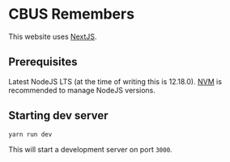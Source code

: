 # CBUS Remembers

This website uses [NextJS](https://nextjs.org).

## Prerequisites

Latest NodeJS LTS (at the time of writing this is 12.18.0). [NVM](https://github.com/nvm-sh/nvm) is recommended to manage NodeJS versions.

## Starting dev server

`yarn run dev`

This will start a development server on port `3000`.
